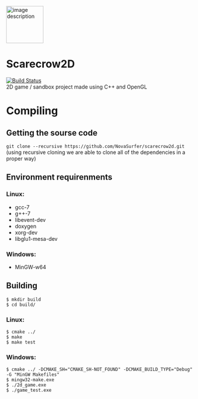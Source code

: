 <img src="https://svgshare.com/i/Ayv.svg" width="100" height="100" alt="image description"></image>  
# Scarecrow2D
[![Build Status](https://travis-ci.org/NovaSurfer/scarecrow2d.svg?branch=master)](https://travis-ci.org/NovaSurfer/scarecrow2d)  
2D game / sandbox project made using C++ and OpenGL

# Compiling
## Getting the sourse code
`git clone --recursive https://github.com/NovaSurfer/scarecrow2d.git`  
(using recursive cloning we are able to clone all of the dependencies in a proper way)

## Environment requirenments
### Linux:
- gcc-7
- g++-7
- libevent-dev
- doxygen
- xorg-dev
- libglu1-mesa-dev
### Windows:
- MinGW-w64

## Building
```console
$ mkdir build
$ cd build/
```
### Linux:
```console
$ cmake ../
$ make
$ make test
```
### Windows:
```console
$ cmake ../ -DCMAKE_SH="CMAKE_SH-NOT_FOUND" -DCMAKE_BUILD_TYPE="Debug" -G "MinGW Makefiles"
$ mingw32-make.exe
$ ./2d_game.exe
$ ./game_test.exe
